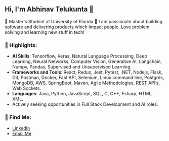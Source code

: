 
## Hi, I'm Abhinav Telukunta 👋  
🌟  Master's Student at University of Florida
🚀 I am passionate about building software and delivering products which impact people. Love problem solving and learning new stuff in tech!

### 🌟 Highlights:
- **AI Skills**: Tensorflow, Keras, Natural Language Processing, Deep Learning, Neural Networks, Computer Vision, Generative AI, Langchain, Numpy, Pandas, Supervised and Unsupervised Learning.
- **Frameworks and Tools**: React, Redux, Jest, Pytest, .NET, Nodejs, Flask, Git, Postman, Docker, Fast API, Selenium, Linux command line, Postgres, MongoDB, AWS, SpringBoot, Maven, Agile Methodologies, REST API’s, Web Sockets.
- **Languages**: Java, Python, JavaScript, SQL, C, C++, Fsharp, HTML, XML.
- Actively seeking opportunities in Full Stack Development and AI roles.

### 🔗 Find Me:
- [LinkedIn](https://www.linkedin.com/in/telukunta-vijay-abhinav/)
- [Email Me](mailto:abhi.telukunta@gmail.com)

